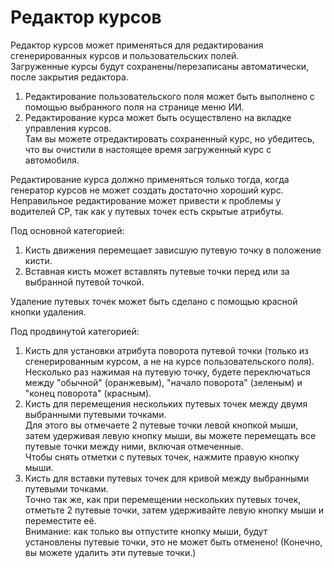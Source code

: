 # Редактор курсов
  
Редактор курсов может применяться для редактирования сгенерированных курсов и пользовательских полей.  
Загруженные курсы будут сохранены/перезаписаны автоматически, после закрытия редактора.  
  
1) Редактирование пользовательского поля может быть выполнено с помощью выбранного поля на странице меню ИИ.  
2) Редактирование курса может быть осуществлено на вкладке управления курсов.  
    Там вы можете отредактировать сохраненный курс, но убедитесь, что вы очистили в настоящее время загруженный курс с автомобиля.  
  
Редактирование курса должно применяться только тогда, когда генератор курсов не может создать достаточно хороший курс.  
Неправильное редактирование может привести к проблемы у водителей CP, так как у путевых точек есть скрытые атрибуты.  

  
Под основной категорией:  
1) Кисть движения перемещает зависшую путевую точку в положение кисти.  
2) Вставная кисть может вставлять путевые точки перед или за выбранной путевой точкой.  
  
Удаление путевых точек может быть сделано с помощью красной кнопки удаления.  

  
Под продвинутой категорией:  
1) Кисть для установки атрибута поворота путевой точки (только из сгенерированным курсом, а не на курсе пользовательского поля).  
Несколько раз нажимая на путевую точку, будете переключаться между "обычной" (оранжевым), "начало поворота" (зеленым) и "конец поворота" (красным).  
2) Кисть для перемещения нескольких путевых точек между двумя выбранными путевыми точками.  
Для этого вы отмечаете 2 путевые точки левой кнопкой мыши, затем удерживая левую кнопку мыши, вы можете перемещать все путевые точки между ними, включая отмеченные.  
Чтобы снять отметки с путевых точек, нажмите правую кнопку мыши.  
3) Кисть для вставки путевых точек для кривой между выбранными путевыми точками.  
Точно так же, как при перемещении нескольких путевых точек, отметьте 2 путевые точки, затем удерживайте левую кнопку мыши и переместите её.  
Внимание: как только вы отпустите кнопку мыши, будут установлены путевые точки, это не может быть отменено! (Конечно, вы можете удалить эти путевые точки.)  
